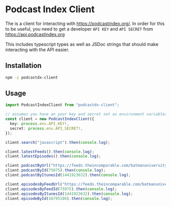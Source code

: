 
# Podcast Index Client

The is a client for interacting with <https://podcastindex.org/>. In order for this to be useful, you need to get a developer `API KEY` and `API SECRET` from <https://api.podcastindex.org>

This includes typescript types as well as JSDoc strings that should make interacting with the API easier.

## Installation

```sh
npm -i podcastdx-client
```

## Usage

```ts
import PodcastIndexClient from "podcastdx-client";

// assumes you have an your key and secret set as environment variables
const client = new PodcastIndexClient({
  key: process.env.API_KEY!,
  secret: process.env.API_SECRET!,
});

client.search("javascript").then(console.log);

client.latestFeeds().then(console.log);
client.latestEpisodes().then(console.log);

client.podcastByUrl("https://feeds.theincomparable.com/batmanuniversity").then(console.log);
client.podcastById(75075).then(console.log);
client.podcastByItunesId(1441923632).then(console.log);

client.episodesByFeedUrl("https://feeds.theincomparable.com/batmanuniversity").then(console.log);
client.episodesByFeedId(75075).then(console.log);
client.episodesByItunesId(1441923632).then(console.log);
client.episodeById(16795106).then(console.log);
```
